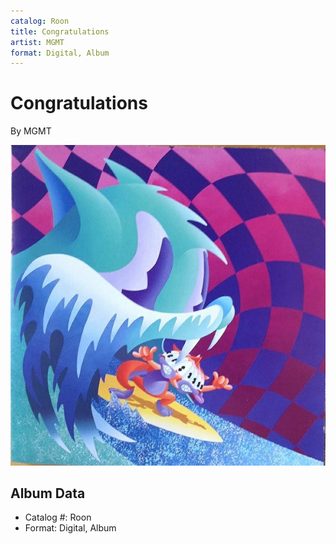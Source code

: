 ```yaml
---
catalog: Roon
title: Congratulations
artist: MGMT
format: Digital, Album
---
```


# Congratulations

By MGMT

![](../../assets/albumcovers/MGMT-Congratulations.png)

## Album Data

- Catalog #: Roon
- Format: Digital, Album

